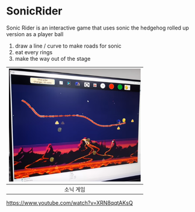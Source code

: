 # SonicRider

Sonic Rider is an interactive game that uses sonic the hedgehog rolled up version as a player ball

1. draw a line / curve to make roads for sonic
2. eat every rings
3. make the way out of the stage 


|<a href="#"><img src="sonic_image.png" width="350px" height="300px" title ="Main Window" alt="hello!" /></a>| 
|:--:| 
| 소닉 게임|

https://www.youtube.com/watch?v=XRN8qqtAKsQ
